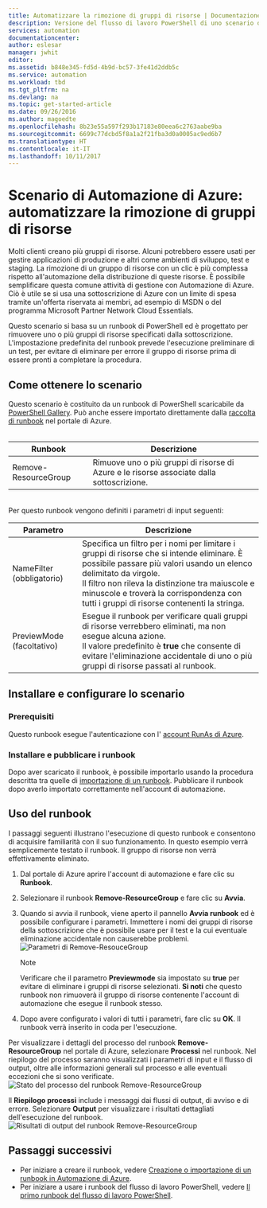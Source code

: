```yaml
---
title: Automatizzare la rimozione di gruppi di risorse | Documentazione Microsoft
description: Versione del flusso di lavoro PowerShell di uno scenario di Automazione di Azure che include runbook per rimuovere tutti i gruppi di risorse nella sottoscrizione.
services: automation
documentationcenter: 
author: eslesar
manager: jwhit
editor: 
ms.assetid: b848e345-fd5d-4b9d-bc57-3fe41d2ddb5c
ms.service: automation
ms.workload: tbd
ms.tgt_pltfrm: na
ms.devlang: na
ms.topic: get-started-article
ms.date: 09/26/2016
ms.author: magoedte
ms.openlocfilehash: 8b23e55a597f293b17183e80eea6c2763aabe9ba
ms.sourcegitcommit: 6699c77dcbd5f8a1a2f21fba3d0a0005ac9ed6b7
ms.translationtype: HT
ms.contentlocale: it-IT
ms.lasthandoff: 10/11/2017
---
```

# <a name="azure-automation-scenario---automate-removal-of-resource-groups"></a>Scenario di Automazione di Azure: automatizzare la rimozione di gruppi di risorse
Molti clienti creano più gruppi di risorse. Alcuni potrebbero essere usati per gestire applicazioni di produzione e altri come ambienti di sviluppo, test e staging. La rimozione di un gruppo di risorse con un clic è più complessa rispetto all'automazione della distribuzione di queste risorse. È possibile semplificare questa comune attività di gestione con Automazione di Azure. Ciò è utile se si usa una sottoscrizione di Azure con un limite di spesa tramite un'offerta riservata ai membri, ad esempio di MSDN o del programma Microsoft Partner Network Cloud Essentials.

Questo scenario si basa su un runbook di PowerShell ed è progettato per rimuovere uno o più gruppi di risorse specificati dalla sottoscrizione. L'impostazione predefinita del runbook prevede l'esecuzione preliminare di un test, per evitare di eliminare per errore il gruppo di risorse prima di essere pronti a completare la procedura.   

## <a name="getting-the-scenario"></a>Come ottenere lo scenario
Questo scenario è costituito da un runbook di PowerShell scaricabile da [PowerShell Gallery](https://www.powershellgallery.com/packages/Remove-ResourceGroup/1.0/DisplayScript). Può anche essere importato direttamente dalla [raccolta di runbook](automation-runbook-gallery.md) nel portale di Azure.<br><br>

| Runbook | Descrizione |
| --- | --- |
| Remove-ResourceGroup |Rimuove uno o più gruppi di risorse di Azure e le risorse associate dalla sottoscrizione. |

<br>
Per questo runbook vengono definiti i parametri di input seguenti:

| Parametro | Descrizione |
| --- | --- |
| NameFilter (obbligatorio) |Specifica un filtro per i nomi per limitare i gruppi di risorse che si intende eliminare. È possibile passare più valori usando un elenco delimitato da virgole.<br>Il filtro non rileva la distinzione tra maiuscole e minuscole e troverà la corrispondenza con tutti i gruppi di risorse contenenti la stringa. |
| PreviewMode (facoltativo) |Esegue il runbook per verificare quali gruppi di risorse verrebbero eliminati, ma non esegue alcuna azione.<br>Il valore predefinito è **true** che consente di evitare l'eliminazione accidentale di uno o più gruppi di risorse passati al runbook. |

## <a name="install-and-configure-this-scenario"></a>Installare e configurare lo scenario
### <a name="prerequisites"></a>Prerequisiti
Questo runbook esegue l'autenticazione con l' [account RunAs di Azure](automation-sec-configure-azure-runas-account.md).    

### <a name="install-and-publish-the-runbooks"></a>Installare e pubblicare i runbook
Dopo aver scaricato il runbook, è possibile importarlo usando la procedura descritta tra quelle di [importazione di un runbook](automation-creating-importing-runbook.md#importing-a-runbook-from-a-file-into-azure-automation). Pubblicare il runbook dopo averlo importato correttamente nell'account di automazione.

## <a name="using-the-runbook"></a>Uso del runbook
I passaggi seguenti illustrano l'esecuzione di questo runbook e consentono di acquisire familiarità con il suo funzionamento. In questo esempio verrà semplicemente testato il runbook. Il gruppo di risorse non verrà effettivamente eliminato.  

1. Dal portale di Azure aprire l'account di automazione e fare clic su **Runbook**.
2. Selezionare il runbook **Remove-ResourceGroup** e fare clic su **Avvia**.
3. Quando si avvia il runbook, viene aperto il pannello **Avvia runbook** ed è possibile configurare i parametri. Immettere i nomi dei gruppi di risorse della sottoscrizione che è possibile usare per il test e la cui eventuale eliminazione accidentale non causerebbe problemi.<br> ![Parametri di Remove-ResouceGroup](media/automation-scenario-remove-resourcegroup/remove-resourcegroup-input-parameters.png)

   > [!NOTE]
   > Verificare che il parametro **Previewmode** sia impostato su **true** per evitare di eliminare i gruppi di risorse selezionati.  **Si noti** che questo runbook non rimuoverà il gruppo di risorse contenente l'account di automazione che esegue il runbook stesso.  
   >
   >
4. Dopo avere configurato i valori di tutti i parametri, fare clic su **OK**. Il runbook verrà inserito in coda per l'esecuzione.  

Per visualizzare i dettagli del processo del runbook **Remove-ResourceGroup** nel portale di Azure, selezionare **Processi** nel runbook. Nel riepilogo del processo saranno visualizzati i parametri di input e il flusso di output, oltre alle informazioni generali sul processo e alle eventuali eccezioni che si sono verificate.<br> ![Stato del processo del runbook Remove-ResourceGroup](media/automation-scenario-remove-resourcegroup/remove-resourcegroup-runbook-job-status.png)

Il **Riepilogo processi** include i messaggi dai flussi di output, di avviso e di errore. Selezionare **Output** per visualizzare i risultati dettagliati dell'esecuzione del runbook.<br> ![Risultati di output del runbook Remove-ResourceGroup](media/automation-scenario-remove-resourcegroup/remove-resourcegroup-runbook-job-output.png)

## <a name="next-steps"></a>Passaggi successivi
* Per iniziare a creare il runbook, vedere [Creazione o importazione di un runbook in Automazione di Azure](automation-creating-importing-runbook.md).
* Per iniziare a usare i runbook del flusso di lavoro PowerShell, vedere [Il primo runbook del flusso di lavoro PowerShell](automation-first-runbook-textual.md).
